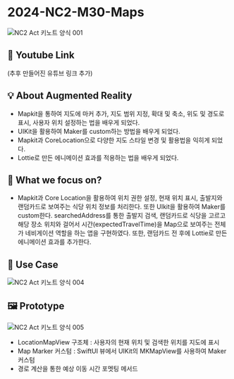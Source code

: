 # 2024-NC2-M30-Maps

![NC2 Act 키노트 양식 001](https://github.com/DeveloperAcademy-POSTECH/2024-NC2-M30-Maps/assets/168837565/13ffb18d-a22d-4d78-97dc-66ba340ed67f)

## 🎥 Youtube Link
(추후 만들어진 유튜브 링크 추가)

## 💡 About Augmented Reality
- Mapkit을 통하여 지도에 마커 추가, 지도 범위 지정, 확대 및 축소, 위도 및 경도로 표시, 사용자 위치 설정하는 법을 배우게 되었다.
- UIKit을 활용하여 Maker를 custom하는 방법을 배우게 되었다. 
- Mapkit과 CoreLocation으로 다양한 지도 스타일 변경 및 활용법을 익히게 되었다.
- Lottie로 만든 에니메이션 효과를 적용하는 법을 배우게 되었다.

## 🎯 What we focus on?
- Mapkit과 Core Location을 활용하여 위치 권한 설정, 현재 위치 표시, 출발지와 랜덤카드로 보여주는 식당 위치 정보를 처리한다. 또한 UIkit을 활용하여 Maker를 custom한다. searchedAddress를 통한 출발지 검색, 랜덤카드로 식당을 고르고 해당 장소 위치와 걸어서 시간(expectedTravelTime)을 Map으로 보여주는 전체가 네비게이션 역할을 하는 앱을 구현하였다. 또한, 랜덤카드 전 후에 Lottie로 만든 에니메이션 효과를 추가한다.

## 💼 Use Case
![NC2 Act 키노트 양식 004](https://github.com/DeveloperAcademy-POSTECH/2024-NC2-M30-Maps/assets/168837565/b123b349-c8a1-4597-875b-ca7301bce880)

## 🖼️ Prototype
![NC2 Act 키노트 양식 005](https://github.com/DeveloperAcademy-POSTECH/2024-NC2-M30-Maps/assets/168837565/380466ae-ba0d-4612-b7c8-3e2ca869cb82)

- LocationMapView 구조체 : 사용자의 현재 위치 및 검색한 위치를 지도에 표시
- Map Marker 커스텀 : SwiftUI 뷰에서 UIKit의 MKMapView를 사용하여 Maker 커스텀
- 경로 계산을 통한 예상 이동 시간 포멧팅 메서드

